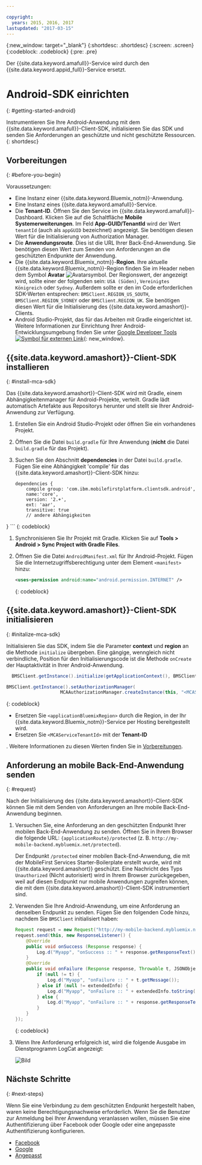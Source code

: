 ```yaml
---

copyright:
  years: 2015, 2016, 2017
lastupdated: "2017-03-15"
---
```

{:new_window: target="_blank"}
{:shortdesc: .shortdesc}
{:screen: .screen}
{:codeblock: .codeblock}
{:pre: .pre}

Der {{site.data.keyword.amafull}}-Service wird durch den {{site.data.keyword.appid_full}}-Service ersetzt.

# Android-SDK einrichten
{: #getting-started-android}

Instrumentieren Sie Ihre Android-Anwendung mit dem {{site.data.keyword.amafull}}-Client-SDK, initialisieren Sie das SDK und senden Sie Anforderungen an geschützte und nicht geschützte Ressourcen.
{: shortdesc}

## Vorbereitungen
{: #before-you-begin}

Voraussetzungen:

* Eine Instanz einer {{site.data.keyword.Bluemix_notm}}-Anwendung.
* Eine Instanz eines {{site.data.keyword.amafull}}-Service.
* Die **Tenant-ID**. Öffnen Sie den Service im {{site.data.keyword.amafull}}-Dashboard. Klicken Sie auf die Schaltfläche **Mobile Systemerweiterungen**. Im Feld **App-GUID/TenantId** wird der Wert `tenantId` (auch als `appGUID` bezeichnet) angezeigt. Sie benötigen diesen Wert für die Initialisierung von Authorization Manager.
* Die **Anwendungsroute**. Dies ist die URL Ihrer Back-End-Anwendung. Sie benötigen diesen Wert zum Senden von Anforderungen an die geschützten Endpunkte der Anwendung.
* Die {{site.data.keyword.Bluemix_notm}}-**Region**.  Ihre aktuelle {{site.data.keyword.Bluemix_notm}}-Region finden Sie im Header neben dem Symbol **Avatar** ![Avatarsymbol](images/face.jpg "Avatarsymbol"). Der Regionswert, der angezeigt wird, sollte einer der folgenden sein: `USA (Süden)`, `Vereinigtes Königreich` oder `Sydney`. Außerdem sollte er den im Code erforderlichen SDK-Werten entsprechen: `BMSClient.REGION_US_SOUTH`, `BMSClient.REGION_SYDNEY` oder `BMSClient.REGION_UK`. Sie benötigen diesen Wert für die Initialisierung des {{site.data.keyword.amashort}}-Clients.
* Android Studio-Projekt, das für das Arbeiten mit Gradle eingerichtet ist. Weitere Informationen zur Einrichtung Ihrer Android-Entwicklungsumgebung finden Sie unter [Google Developer Tools ![Symbol für externen Link](../../icons/launch-glyph.svg "Symbol für externen Link")](http://developer.android.com/sdk/index.html){: new_window}.

## {{site.data.keyword.amashort}}-Client-SDK installieren
{: #install-mca-sdk}

Das {{site.data.keyword.amashort}}-Client-SDK wird mit Gradle, einem Abhängigkeitenmanager für Android-Projekte, verteilt. Gradle lädt automatisch Artefakte aus Repositorys herunter und stellt sie Ihrer Android-Anwendung zur Verfügung.

1. Erstellen Sie ein Android Studio-Projekt oder öffnen Sie ein vorhandenes Projekt.

1. Öffnen Sie die Datei `build.gradle` für Ihre Anwendung (**nicht** die Datei `build.gradle` für das Projekt).

1. Suchen Sie den Abschnitt **dependencies** in der Datei `build.gradle`.  Fügen Sie eine Abhängigkeit 'compile' für das {{site.data.keyword.amashort}}-Client-SDK hinzu:

	```Gradle
	dependencies {
		compile group: 'com.ibm.mobilefirstplatform.clientsdk.android',
        name:'core',
        version: '2.+',
        ext: 'aar',
        transitive: true
    	// andere Abhängigkeiten
}
	```
	{: codeblock}

1. Synchronisieren Sie Ihr Projekt mit Gradle. Klicken Sie auf **Tools &gt; Android &gt; Sync Project with Gradle Files**.

1. Öffnen Sie die Datei `AndroidManifest.xml` für Ihr Android-Projekt. Fügen Sie die Internetzugriffsberechtigung unter dem Element `<manifest>` hinzu:

	```XML
	<uses-permission android:name="android.permission.INTERNET" />
	```
	{: codeblock}

## {{site.data.keyword.amashort}}-Client-SDK initialisieren
{: #initalize-mca-sdk}

Initialisieren Sie das SDK, indem Sie die Parameter **context** und **region** an die Methode `initialize` übergeben. Eine gängige, wenngleich nicht verbindliche, Position für den Initialisierungscode ist die Methode `onCreate` der Hauptaktivität in Ihrer Android-Anwendung.

```Java
  BMSClient.getInstance().initialize(getApplicationContext(), BMSClient.REGION_UK);

BMSClient.getInstance().setAuthorizationManager(
					MCAAuthorizationManager.createInstance(this, "<MCAServiceTenantId>"));
```
{: codeblock}

* Ersetzen Sie `<applicationBluemixRegion>` durch die Region, in der Ihr {{site.data.keyword.Bluemix_notm}}-Service per Hosting bereitgestellt wird.
* Ersetzen Sie `<MCAServiceTenantId>` mit der **Tenant-ID** 

.
Weitere Informationen zu diesen Werten finden Sie in [Vorbereitungen](#before-you-begin).

## Anforderung an mobile Back-End-Anwendung senden
{: #request}

Nach der Initialisierung des {{site.data.keyword.amashort}}-Client-SDK können Sie mit dem Senden von Anforderungen an Ihre mobile Back-End-Anwendung beginnen.

1. Versuchen Sie, eine Anforderung an den geschützten Endpunkt Ihrer mobilen Back-End-Anwendung zu senden. Öffnen Sie in Ihrem Browser die folgende URL: `{applicationRoute}/protected` (z. B. `http://my-mobile-backend.mybluemix.net/protected`).   

	Der Endpunkt `/protected` einer mobilen Back-End-Anwendung, die mit der MobileFirst Services Starter-Boilerplate erstellt wurde, wird mit {{site.data.keyword.amashort}} geschützt. Eine Nachricht des Typs `Unauthorized` (Nicht autorisiert) wird in Ihrem Browser zurückgegeben, weil auf diesen Endpunkt nur mobile Anwendungen zugreifen können, die mit dem {{site.data.keyword.amashort}}-Client-SDK instrumentiert sind.

1. Verwenden Sie Ihre Android-Anwendung, um eine Anforderung an denselben Endpunkt zu senden. Fügen Sie den folgenden Code hinzu, nachdem Sie `BMSClient` initialisiert haben:

	```Java
	Request request = new Request("http://my-mobile-backend.mybluemix.net/protected", Request.GET);
	request.send(this, new ResponseListener() {
		@Override
		public void onSuccess (Response response) {
			Log.d("Myapp", "onSuccess :: " + response.getResponseText());
		}
		@Override
		public void onFailure (Response response, Throwable t, JSONObject extendedInfo) {
			if (null != t) {
				Log.d("Myapp", "onFailure :: " + t.getMessage());
			} else if (null != extendedInfo) {
				Log.d("Myapp", "onFailure :: " + extendedInfo.toString());
			} else {
				Log.d("Myapp", "onFailure :: " + response.getResponseText());
			}
		}
	});
	```
	{: codeblock}

1. Wenn Ihre Anforderung erfolgreich ist, wird die folgende Ausgabe im Dienstprogramm LogCat angezeigt:

	![Bild](images/getting-started-android-success.png)

## Nächste Schritte
{: #next-steps}

Wenn Sie eine Verbindung zu dem geschützten Endpunkt hergestellt haben, waren keine Berechtigungsnachweise erforderlich. Wenn Sie die Benutzer zur Anmeldung bei Ihrer Anwendung veranlassen wollen, müssen Sie eine Authentifizierung über Facebook oder Google oder eine angepasste Authentifizierung konfigurieren.

* [Facebook](facebook-auth-android.html)
* [Google](google-auth-android.html)
* [Angepasst](custom-auth-android.html)
